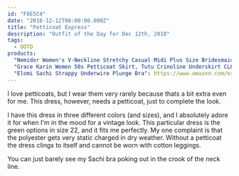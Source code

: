 ```yaml
---
id: "F8E5C4"
date: "2018-12-12T08:00:00.000Z"
title: "Petticoat Express"
description: "Outfit of the Day for Dec 12th, 2018"
tags:
  - OOTD
products:
  "Nemidor Women's V-Neckline Stretchy Casual Midi Plus Size Bridesmaid Dress": https://www.amazon.com/exec/obidos/ASIN/B01HUNEIGQ/curvyandtrans-20
  "Grace Karin Women 50s Petticoat Skirt, Tutu Crinoline Underskirt CL8922": https://www.amazon.com/exec/obidos/ASIN/B075VMWX7X/curvyandtrans-20
  "Elomi Sachi Strappy Underwire Plunge Bra": https://www.amazon.com/exec/obidos/ASIN/B071VSTZR9/curvyandtrans-20
---
```

I love petticoats, but I wear them very rarely because thats a bit extra even for me. This dress, however, needs a petticoat, just to complete the look.

I have this dress in three different colors (and sizes), and I absolutely adore it for when I'm in the mood for a vintage look. This particular dress is the green options in size 22, and it fits me perfectly. My one complaint is that the polyester gets very static charged in dry weather. Without a petticoat the dress clings to itself and cannot be worn with cotton leggings.

You can just barely see my Sachi bra poking out in the crook of the neck line.
